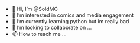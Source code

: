 - 👋 Hi, I’m @SoldMC
- 👀 I’m interested in comics and media engagement
- 🌱 I’m currently learning python but im really bad
- 💞️ I’m looking to collaborate on ...
- 📫 How to reach me ...

<!---
SoldMC/SoldMC is a ✨ special ✨ repository because its `README.md` (this file) appears on your GitHub profile.
You can click the Preview link to take a look at your changes.
--->
